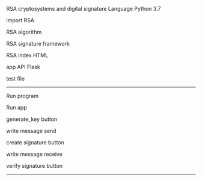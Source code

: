 RSA  cryptosystems and digital signature
Language Python 3.7

import RSA

RSA algorithm

RSA signature framework

RSA index HTML

app API Flask

test file

-------------------------------

Run program

Run app

generate_key button

write message send

create signature button

write message receive

verify signature button

---------------------------------
